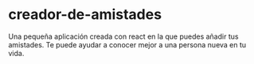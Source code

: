 # creador-de-amistades
Una pequeña aplicación creada con react en la que puedes añadir tus amistades. Te puede ayudar a conocer mejor a una persona nueva en tu vida.
